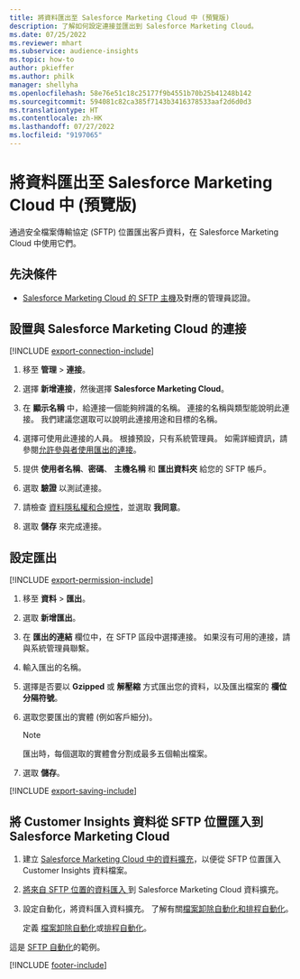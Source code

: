 ```yaml
---
title: 將資料匯出至 Salesforce Marketing Cloud 中 (預覽版)
description: 了解如何設定連接並匯出到 Salesforce Marketing Cloud。
ms.date: 07/25/2022
ms.reviewer: mhart
ms.subservice: audience-insights
ms.topic: how-to
author: pkieffer
ms.author: philk
manager: shellyha
ms.openlocfilehash: 58e76e51c18c25177f9b4551b70b25b41248b142
ms.sourcegitcommit: 594081c82ca385f7143b3416378533aaf2d6d0d3
ms.translationtype: HT
ms.contentlocale: zh-HK
ms.lasthandoff: 07/27/2022
ms.locfileid: "9197065"
---
```

# <a name="export-data-to-salesforce-marketing-cloud-preview"></a>將資料匯出至 Salesforce Marketing Cloud 中 (預覽版)

通過安全檔案傳輸協定 (SFTP) 位置匯出客戶資料，在 Salesforce Marketing Cloud 中使用它們。

## <a name="prerequisites"></a>先決條件

- [Salesforce Marketing Cloud 的 SFTP 主機](https://help.salesforce.com/articleView?id=sf.mc_es_configure_enhanced_ftp.htm&type=5)及對應的管理員認證。

## <a name="set-up-connection-to-salesforce-marketing-cloud"></a>設置與 Salesforce Marketing Cloud 的連接

[!INCLUDE [export-connection-include](includes/export-connection-admn.md)]

1. 移至 **管理** > **連接**。

1. 選擇 **新增連接**，然後選擇 **Salesforce Marketing Cloud**。

1. 在 **顯示名稱** 中，給連接一個能夠辨識的名稱。 連接的名稱與類型能說明此連接。 我們建議您選取可以說明此連接用途和目標的名稱。

1. 選擇可使用此連接的人員。 根據預設，只有系統管理員。 如需詳細資訊，請參閱[允許參與者使用匯出的連接](connections.md#allow-contributors-to-use-a-connection-for-exports)。

1. 提供 **使用者名稱**、**密碼**、 **主機名稱** 和 **匯出資料夾** 給您的 SFTP 帳戶。

1. 選取 **驗證** 以測試連接。

1. 請檢查 [資料隱私權和合規性](connections.md#data-privacy-and-compliance)，並選取 **我同意**。

1. 選取 **儲存** 來完成連接。

## <a name="configure-an-export"></a>設定匯出

[!INCLUDE [export-permission-include](includes/export-permission.md)]

1. 移至 **資料** > **匯出**。

1. 選取 **新增匯出**。

1. 在 **匯出的連結** 欄位中，在 SFTP 區段中選擇連接。 如果沒有可用的連接，請與系統管理員聯繫。

1. 輸入匯出的名稱。

1. 選擇是否要以 **Gzipped** 或 **解壓縮** 方式匯出您的資料，以及匯出檔案的 **欄位分隔符號**。

1. 選取您要匯出的實體 (例如客戶細分)。

   > [!NOTE]
   > 匯出時，每個選取的實體會分割成最多五個輸出檔案。

1. 選取 **儲存**。

[!INCLUDE [export-saving-include](includes/export-saving.md)]

## <a name="import-customer-insights-data-from-sftp-location-to-salesforce-marketing-cloud"></a>將 Customer Insights 資料從 SFTP 位置匯入到 Salesforce Marketing Cloud

1. 建立 [Salesforce Marketing Cloud 中的資料擴充](https://help.salesforce.com/articleView?id=sf.mc_es_create_data_extension.htm&type=5)，以便從 SFTP 位置匯入 Customer Insights 資料檔案。

2. [將來自 SFTP 位置的資料匯入 ](https://help.salesforce.com/articleView?id=sf.mc_es_import_data_extension_classic.htm&type=5) 到 Salesforce Marketing Cloud 資料擴充。

3. 設定自動化，將資料匯入資料擴充。 了解有關[檔案卸除自動化和排程自動化](https://help.salesforce.com/articleView?id=sf.mc_as_triggered_automations.htm&type=5)。

   定義 [檔案卸除自動化](https://help.salesforce.com/articleView?id=sf.mc_as_define_a_triggered_automation.htm&type=5)或[排程自動化](https://help.salesforce.com/articleView?id=sf.mc_as_define_a_scheduled_automation.htm&type=5)。

這是 [SFTP 自動化](https://help.salesforce.com/articleView?id=sf.mc_as_ftp_and_triggered_automation_scenario.htm&type=5)的範例。

[!INCLUDE [footer-include](includes/footer-banner.md)]
